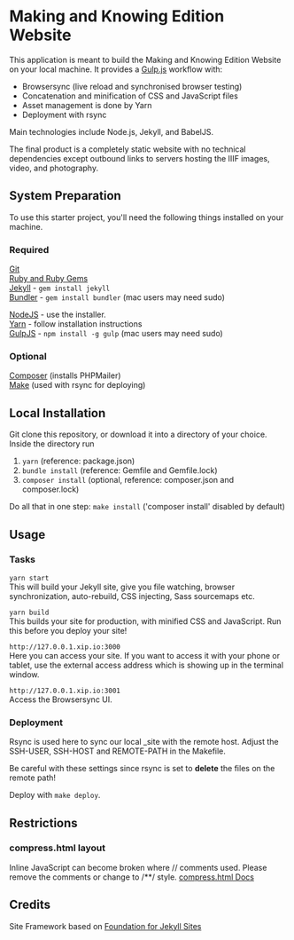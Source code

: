 # Making and Knowing Edition Website

This application is meant to build the Making and Knowing Edition Website on your local machine. It provides a [Gulp.js](http://gulpjs.com/) workflow with:

- Browsersync (live reload and synchronised browser testing)
- Concatenation and minification of CSS and JavaScript files
- Asset management is done by Yarn
- Deployment with rsync

Main technologies include Node.js, Jekyll, and BabelJS.

The final product is a completely static website with no technical dependencies
except outbound links to servers hosting the IIIF images, video, and photography.

## System Preparation

To use this starter project, you'll need the following things installed on your machine.

### Required
[Git](https://git-scm.com)  
[Ruby and Ruby Gems](https://rvm.io/rvm/install)  
[Jekyll](http://jekyllrb.com/) - `gem install jekyll`  
[Bundler](http://bundler.io/) - `gem install bundler` (mac users may need sudo)  

[NodeJS](http://nodejs.org) - use the installer.  
[Yarn](https://yarnpkg.com/en/docs/install) - follow installation instructions  
[GulpJS](https://github.com/gulpjs/gulp) - `npm install -g gulp` (mac users may need sudo)  

### Optional
[Composer](https://getcomposer.org) (installs PHPMailer)  
[Make](https://www.gnu.org/software/make) (used with rsync for deploying)  


## Local Installation

Git clone this repository, or download it into a directory of your choice. Inside the directory run   
1. `yarn` (reference: package.json)  
2. `bundle install` (reference: Gemfile and Gemfile.lock)  
3. `composer install` (optional, reference: composer.json and composer.lock)

Do all that in one step: `make install` ('composer install' disabled by default)

## Usage

### Tasks
`yarn start`  
This will build your Jekyll site, give you file watching, browser synchronization, auto-rebuild, CSS injecting, Sass sourcemaps etc.

`yarn build`  
This builds your site for production, with minified CSS and JavaScript. Run this before you deploy your site!

`http://127.0.0.1.xip.io:3000`  
Here you can access your site. If you want to access it with your phone or tablet, use the external access address which is showing up in the terminal window.

`http://127.0.0.1.xip.io:3001`  
Access the Browsersync UI.


### Deployment
Rsync is used here to sync our local _site with the remote host. Adjust the SSH-USER, SSH-HOST and REMOTE-PATH in the Makefile.

Be careful with these settings since rsync is set to **delete** the files on the remote path!

Deploy with `make deploy`.

## Restrictions

### compress.html layout

Inline JavaScript can become broken where // comments used. Please remove the comments or change to /**/ style.
[compress.html Docs](http://jch.penibelst.de/)

## Credits

Site Framework based on [Foundation for Jekyll Sites](https://github.com/Foundation-for-Jekyll-sites)

